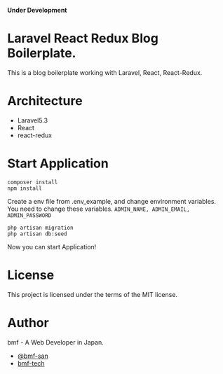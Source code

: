 **Under Development**

# Laravel React Redux Blog Boilerplate.
This is a blog boilerplate working with Laravel, React, React-Redux.

# Architecture
* Laravel5.3
* React
* react-redux

# Start Application
`composer install`  
`npm install`  

Create a env file from .env_example, and change environment variables.
You need to change these variables.
`ADMIN_NAME, ADMIN_EMAIL, ADMIN_PASSWORD`  

`php artisan migration`  
`php artisan db:seed`  

Now you can start Application!

# License
This project is licensed under the terms of the MIT license.

# Author
bmf - A Web Developer in Japan.
* [@bmf-san](https://twitter.com/bmf_san)
* [bmf-tech](http://bmf-tech.com/)
